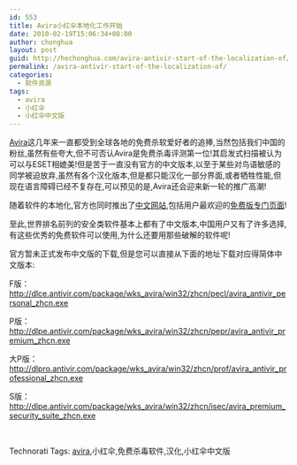 ```yaml
---
id: 553
title: Avira小红伞本地化工作开始
date: 2010-02-19T15:06:34+08:00
author: chonghua
layout: post
guid: http://hechonghua.com/avira-antivir-start-of-the-localization-of/
permalink: /avira-antivir-start-of-the-localization-of/
categories:
  - 软件资源
tags:
  - avira
  - 小红伞
  - 小红伞中文版
---
```

 <a href="http://www.avira.com/" target="_blank">Avira</a>这几年来一直都受到全球各地的免费杀软爱好者的追捧,当然包括我们中国的粉丝,虽然有些夸大,但不可否认Avira是免费杀毒评测第一位!其启发式扫描被认为可以与ESET相媲美!但是苦于一直没有官方的中文版本,以至于某些对鸟语敏感的同学被迫放弃,虽然有各个汉化版本,但是都只能汉化一部分界面,或者牺牲性能,但现在语言障碍已经不复存在,可以预见的是,Avira还会迎来新一轮的推广高潮!

<!--more-->

随着软件的本地化,官方也同时推出了<a href="http://www.avira.com/zh-cn/index.html" target="_blank">中文网站</a>,包括用户最欢迎的<a href="http://www.freeav.com/zh-cn" target="_blank">免费版专门页面</a>!</p> </p> 

至此,世界排名前列的安全类软件基本上都有了中文版本,中国用户又有了许多选择,有这些优秀的免费软件可以使用,为什么还要用那些破解的软件呢!

官方暂未正式发布中文版的下载,但是您可以直接从下面的地址下载对应得简体中文版本:

F版：<a href="http://dlce.antivir.com/package/wks_avira/win32/zhcn/pecl/avira_antivir_personal_zhcn.exe" target="_blank">http://dlce.antivir.com/package/wks_avira/win32/zhcn/pecl/avira_antivir_personal_zhcn.exe</a>

P版：<a href="http://dlpe.antivir.com/package/wks_avira/win32/zhcn/pepr/avira_antivir_premium_zhcn.exe" target="_blank">http://dlpe.antivir.com/package/wks_avira/win32/zhcn/pepr/avira_antivir_premium_zhcn.exe</a>

大P版：<a href="http://dlpro.antivir.com/package/wks_avira/win32/zhcn/prof/avira_antivir_professional_zhcn.exe" target="_blank">http://dlpro.antivir.com/package/wks_avira/win32/zhcn/prof/avira_antivir_professional_zhcn.exe</a>

S版：<a href="http://dlpe.antivir.com/package/wks_avira/win32/zhcn/isec/avira_premium_security_suite_zhcn.exe" target="_blank">http://dlpe.antivir.com/package/wks_avira/win32/zhcn/isec/avira_premium_security_suite_zhcn.exe</a>

&#160;

<div style="padding-bottom: 0px; margin: 0px; padding-left: 0px; padding-right: 0px; display: inline; float: none; padding-top: 0px" id="scid:0767317B-992E-4b12-91E0-4F059A8CECA8:c5a7b5dc-81e9-4385-b334-3c72311c0cca" class="wlWriterEditableSmartContent">
  Technorati Tags: <a href="http://technorati.com/tags/avira" rel="tag">avira</a>,小红伞,免费杀毒软件,汉化,小红伞中文版
</div>